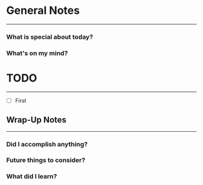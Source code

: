 
# General Notes
---
### What is special about today?

### What's on my mind?



# TODO
---
- [ ] First



## Wrap-Up Notes
---
### Did I accomplish anything?
### Future things to consider?
### What did I learn?
